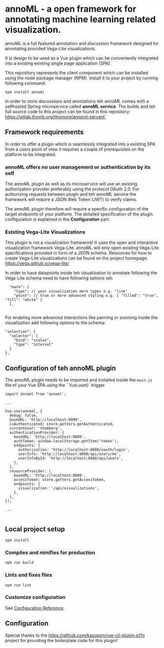 # annoML - a open framework for annotating machine learning related visualization.

annoML is a full featured annotation and discussion framework designed for annotating provided Vega-Lite visualizations.

It is design to be used as a Vue plugin which can be conveniently integrated into a existing existing single page application (SPA).

This repository represents the client component which can be installed using the node package manager (NPM).
Install it to your project by running following command:

`npm install annoml`

In order to store discussions and annotations teh annoML comes with a selfhosted Spring microservice called **annoML service**.
The builds and teh full source code to this project can be found in this repository:
https://gitlab.thomb.org/thomorg/annoml-servant`

## Framework requirements

In order to offer a plugin which is seamlessly integrated into a existing SPA from a users point of view it requires a couple of prerequisites on the platform to be integrated.

### annoML offers no user management or authentication by its self

The annoML plugin as well as its microservice will use an existing authorization provider preferably using the protocol OAuth 2.0.
For authorizing requests between plugin and teh annoML service the framework will require a JSON Web Token (JWT) to verify claims.

The annoML plugin therefore will require a specific configuration of the target endpoints of your platform. The detailed specification of the plugin configuration is explained in the **Configuration** part.

### Existing Vega-Lite Visualizations

This plugin is not a visualization framework! It uses the open and interactive visualization framework Vega-Lite.
annoML will only open existing Vega-Lite specifications provided in form of a JSON schema.
Resources for how to create Vega-Lite visualizations can be found on the project homepage: https://vega.github.io/vega-lite/

In order to have datapoints inside teh visualization to annotate following the Vega-Lite schema need to have following options set:

```
  "mark": {
    "type": // your visualization mark types e.g. "line"
    "point": // true or more advanced styling e.g. { "filled": "true", "fill": "white" }                        
  },
  
  ```

For enabling more advanced interactions like panning or zooming inside the visualization add following options to the schema:
  ```
  "selection": {
    "selector": {
      "bind": "scales",
      "type": "interval"
    }
  },
```

## Configuration of teh annoML plugin

The annoML plugin needs to be imported and installed inside the ``main.js`` file of your Vue SPA using the ``Vue.use()` trigger.

```
import annoml from 'annoml';

...

Vue.use(annoml, {
  debug: false,
  baseURL: 'http://localhost:9999',
  isAuthenticated: store.getters.getAuthenticated,
  currentUser: 'thomborg',
  authenticationProvider: {
    baseURL: 'http://localhost:8080',
    authToken: window.localStorage.getItem('token'),
    endpoints: {
      authorization: 'http://localhost:8080/oauth/login',
      userInfo: 'http://localhost:8080/api/users/me',
      userInfoById: 'http://localhost:8080/api/users',
    },
  },
  resourceProvider: {
    baseURL: 'http://localhost:8080',
    accessToken: store.getters.getAccessToken,
    endpoints: {
      visualization: '/api/visualizations',
    },
  },
});

...
 

```


## Local project setup

```
npm install
```

### Compiles and minifies for production

```
npm run build
```

### Lints and fixes files

```
npm run lint
```

### Customize configuration

See [Configuration Reference](https://cli.vuejs.org/config/).

## Configuration

Special thanks to the https://github.com/kazupon/vue-cli-plugin-p11n project for providing the boilerplate code for this plugin!
